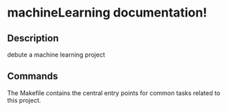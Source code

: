 # machineLearning documentation!

## Description

debute a machine learning project

## Commands

The Makefile contains the central entry points for common tasks related to this project.

